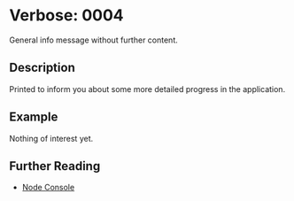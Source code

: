 # Verbose: 0004

General info message without further content.

## Description

Printed to inform you about some more detailed progress in the
application.

## Example

Nothing of interest yet.

## Further Reading

 - [Node Console](https://nodejs.org/api/console.html)
